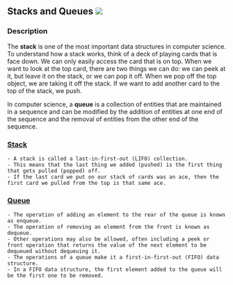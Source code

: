 ## Stacks and Queues [![](https://img.shields.io/badge/Robert-Muraru-blue)](https://robert-muraru-portfolio.herokuapp.com/)


### Description
The __stack__ is one of the most important data structures in computer science.
To understand how a stack works, think of a deck of playing cards that is face down.
We can only easily access the card that is on top.
When we want to look at the top card, there are two things we can do: we can peek at it, but leave it on the stack, or we can pop it off.
When we pop off the top object, we are taking it off the stack.
If we want to add another card to the top of the stack, we push.

In computer science, a __queue__ is a collection of entities that are maintained in a sequence and can be modified by the addition of entities at one end of the sequence and the removal of entities from the other end of the sequence. 



### [Stack](https://simple.wikipedia.org/wiki/Stack_(data_structure))
    - A stack is called a last-in-first-out (LIFO) collection. 
    - This means that the last thing we added (pushed) is the first thing that gets pulled (popped) off. 
    - If the last card we put on our stack of cards was an ace, then the first card we pulled from the top is that same ace.

### [Queue](https://en.wikipedia.org/wiki/Queue_(abstract_data_type))
    - The operation of adding an element to the rear of the queue is known as enqueue.
    - The operation of removing an element from the front is known as dequeue.
    - Other operations may also be allowed, often including a peek or front operation that returns the value of the next element to be dequeued without dequeuing it.
    - The operations of a queue make it a first-in-first-out (FIFO) data structure.
    - In a FIFO data structure, the first element added to the queue will be the first one to be removed.